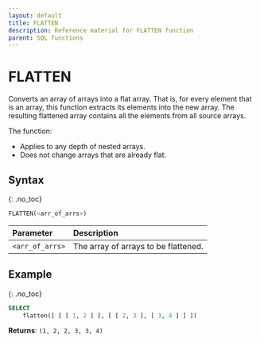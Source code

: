```yaml
---
layout: default
title: FLATTEN
description: Reference material for FLATTEN function
parent: SQL functions
---
```


# FLATTEN

Converts an array of arrays into a flat array. That is, for every element that is an array, this function extracts its elements into the new array. The resulting flattened array contains all the elements from all source arrays.

The function:

* Applies to any depth of nested arrays.
* Does not change arrays that are already flat.

## Syntax
{: .no_toc}

```sql
FLATTEN(<arr_of_arrs>)
```

| Parameter       | Description                          |
| :--------------- | :------------------------------------ |
| `<arr_of_arrs>` | The array of arrays to be flattened. |

## Example
{: .no_toc}

```sql
SELECT
	flatten([ [ [ 1, 2 ] ], [ [ 2, 3 ], [ 3, 4 ] ] ])
```

**Returns**: `(1, 2, 2, 3, 3, 4)`
